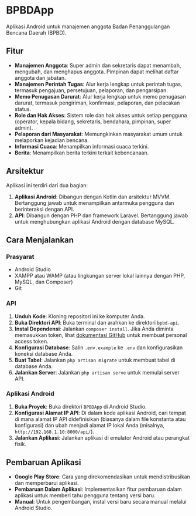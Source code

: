 # BPBDApp

Aplikasi Android untuk manajemen anggota Badan Penanggulangan Bencana Daerah (BPBD).

## Fitur

*   **Manajemen Anggota**: Super admin dan sekretaris dapat menambah, mengubah, dan menghapus anggota. Pimpinan dapat melihat daftar anggota dan jabatan.
*   **Manajemen Perintah Tugas**: Alur kerja lengkap untuk perintah tugas, termasuk pengajuan, persetujuan, pelaporan, dan pengarsipan.
*   **Memo Penugasan Darurat**: Alur kerja lengkap untuk memo penugasan darurat, termasuk pengiriman, konfirmasi, pelaporan, dan pelacakan status.
*   **Role dan Hak Akses**: Sistem role dan hak akses untuk setiap pengguna (operator, kepala bidang, sekretaris, bendahara, pimpinan, super admin).
*   **Pelaporan dari Masyarakat**: Memungkinkan masyarakat umum untuk melaporkan kejadian bencana.
*   **Informasi Cuaca**: Menampilkan informasi cuaca terkini.
*   **Berita**: Menampilkan berita terkini terkait kebencanaan.

## Arsitektur

Aplikasi ini terdiri dari dua bagian:

1.  **Aplikasi Android**: Dibangun dengan Kotlin dan arsitektur MVVM. Bertanggung jawab untuk menampilkan antarmuka pengguna dan berinteraksi dengan API.
2.  **API**: Dibangun dengan PHP dan framework Laravel. Bertanggung jawab untuk menghubungkan aplikasi Android dengan database MySQL.

## Cara Menjalankan

### Prasyarat

*   Android Studio
*   XAMPP atau WAMP (atau lingkungan server lokal lainnya dengan PHP, MySQL, dan Composer)
*   Git

### API

1.  **Unduh Kode**: Kloning repositori ini ke komputer Anda.
2.  **Buka Direktori API**: Buka terminal dan arahkan ke direktori `bpbd-api`.
3.  **Instal Dependensi**: Jalankan `composer install`. Jika Anda diminta memasukkan token, lihat [dokumentasi GitHub](https://docs.github.com/en/authentication/keeping-your-account-and-data-secure/creating-a-personal-access-token) untuk membuat personal access token.
4.  **Konfigurasi Database**: Salin `.env.example` ke `.env` dan konfigurasikan koneksi database Anda.
5.  **Buat Tabel**: Jalankan `php artisan migrate` untuk membuat tabel di database Anda.
6.  **Jalankan Server**: Jalankan `php artisan serve` untuk memulai server API.

### Aplikasi Android

1.  **Buka Proyek**: Buka direktori `BPBDApp` di Android Studio.
2.  **Konfigurasi Alamat IP API**: Di dalam kode aplikasi Android, cari tempat di mana alamat IP API didefinisikan (biasanya dalam file konstanta atau konfigurasi) dan ubah menjadi alamat IP lokal Anda (misalnya, `http://192.168.1.10:8000/api/`).
3.  **Jalankan Aplikasi**: Jalankan aplikasi di emulator Android atau perangkat fisik.

## Pembaruan Aplikasi

*   **Google Play Store**: Cara yang direkomendasikan untuk mendistribusikan dan memperbarui aplikasi.
*   **Pembaruan Dalam Aplikasi**: Implementasikan fitur pembaruan dalam aplikasi untuk memberi tahu pengguna tentang versi baru.
*   **Manual**: Untuk pengembangan, instal versi baru secara manual melalui Android Studio.
